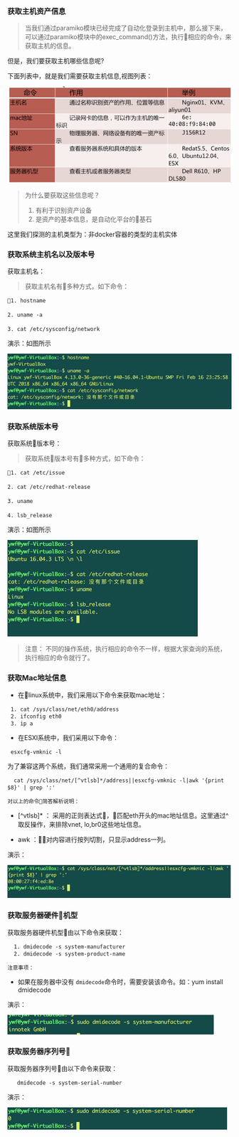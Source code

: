 ### 获取主机资产信息

> 当我们通过paramiko模块已经完成了自动化登录到主机中，那么接下来，可以通过paramiko模块中的exec_command()方法，执行相应的命令，来获取主机的信息。

但是，我们要获取主机哪些信息呢?

下面列表中，就是我们需要获取主机信息,视图列表：

![获取主机信息说明列表](../asset/assets_scanning/获取主机信息说明列表.png)

> 为什么要获取这些信息呢？
> 1. 有利于识别资产设备
> 2. 是资产的基本信息，是自动化平台的基石
>

这里我们探测的主机类型为：非docker容器的类型的主机实体


### 获取系统主机名以及版本号

获取主机名：

> 获取主机名有多种方式，如下命令：


```
1. hostname

2. uname -a

3. cat /etc/sysconfig/network

```

演示：如图所示

![获取主机名称](../asset/assets_scanning/获取主机名称.png)

### 获取系统版本号

获取系统版本号：

> 获取系统版本号有多种方式，如下命令：


```
1. cat /etc/issue

2. cat /etc/redhat-release

3. uname

4. lsb_release

```

演示：如图所示

![获取系统版本号](../asset/assets_scanning/获取系统版本号.png)


> 注意： 不同的操作系统，执行相应的命令不一样，根据大家查询的系统，执行相应的命令就行了。

### 获取Mac地址信息

- 在linux系统中，我们采用以下命令来获取mac地址：

```
 1. cat /sys/class/net/eth0/address
 2. ifconfig eth0
 3. ip a

```

- 在ESXI系统中，我们采用以下命令：

```
 esxcfg-vmknic -l

```

为了兼容这两个系统，我们通常采用一个通用的复合命令：

```
  cat /sys/class/net/[^vtlsb]*/address||esxcfg-vmknic -l|awk '{print $8}' | grep ':'
```

`对以上的命令简答解析说明：`

- [^vtlsb]* ： 采用的正则表达式，匹配eth开头的mac地址信息。这里通过^取反操作，来排除vnet, lo,br0这些地址信息。

- awk ：对内容进行按列切割，只显示address一列。

演示：

![获取mac地址信息](../asset/assets_scanning/获取mac地址信息.png)


### 获取服务器硬件机型

获取服务器硬件机型由以下命令来获取：

```
  1. dmidecode -s system-manufacturer
  2. dmidecode -s system-product-name
```

`注意事项：`

  - 如果在服务器中没有 `dmidecode`命令时，需要安装该命令。如：yum install dmidecode


演示：

![获取主机硬件机型](../asset/assets_scanning/获取主机硬件机型.png)


### 获取服务器序列号

获取服务器序列号由以下命令来获取：

```
   dmidecode -s system-serial-number
```

演示：

![获取序列号](../asset/assets_scanning/获取序列号.png)
